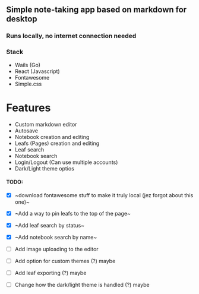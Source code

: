 ## Simple note-taking app based on markdown for desktop
### Runs locally, no internet connection needed

### Stack
 - Wails (Go)
 - React (Javascript)
 - Fontawesome
 - Simple.css

# Features
 - Custom markdown editor
 - Autosave
 - Notebook creation and editing
 - Leafs (Pages) creation and editing
 - Leaf search
 - Notebook search
 - Login/Logout (Can use multiple accounts)
 - Dark/Light theme optios


#### TODO:
 - [x] ~download fontawesome stuff to make it truly local (jez forgot about this one)~
 - [x] ~Add a way to pin leafs to the top of the page~
 - [x] ~Add leaf search by status~
 - [x] ~Add notebook search by name~
 - [ ] Add image uploading to the editor
 - [ ] Add option for custom themes (?) maybe
 - [ ] Add leaf exporting (?) maybe
 - [ ] Change how the dark/light theme is handled (?) maybe


